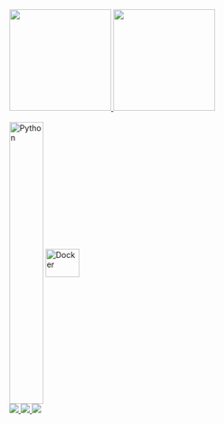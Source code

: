 <div>
  
<a href="https://github.com/IagoAlves1">
  <img height=180em src="https://github-readme-stats.vercel.app/api?username=IagoAlves1&theme=dark" />
</a>

<a href="https://github.com/IagoAlves1">
  <img height=180em src="https://github-readme-stats.vercel.app/api/top-langs?username=IagoAlves1&layout=compact&langs_count=16&theme=dark" />
</a>

</div>
<div style="display: inline_block"><br>
  <img align="center" alt="Python" height="500" width="60" src="https://cdn.jsdelivr.net/gh/devicons/devicon@latest/icons/python/python-original.svg" />
  <img align="center" alt="Docker" height="50" width="60" src="https://cdn.jsdelivr.net/gh/devicons/devicon@latest/icons/docker/docker-original.svg" />

</div>

<div>
  <a href="" target="_blank"><img src="https://img.shields.io/badge/LinkedIn-0077B5?style=for-the-badge&logo=linkedin&logoColor=white" target="_blank">
  <a href="" target="_blank"><img src="https://img.shields.io/badge/Gmail-D14836?style=for-the-badge&logo=gmail&logoColor=white" target="_blank">
 <a href="" target="_blank"><img src="https://img.shields.io/badge/WhatsApp-25D366?style=for-the-badge&logo=whatsapp&logoColor=white" target="_blank">
</div>
